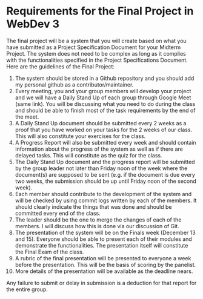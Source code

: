 # Requirements for the Final Project in WebDev 3

The final project will be a system that you will create based on what you have submitted as a Project Specification Document for your Midterm Project.  The system does not need to be complex as long as it complies with the functionalities specified in the Project Specifications Document. Here are the guidelines of the Final Project:

1. The system should be stored in a Github repository and you should add my personal github as a contributor/maintainer.
2. Every meeting, you and your group members will develop your project and we will have a Daily Stand Up of each group through Google Meet (same link). You will be discussing what you need to do during the class and should be able to finish most of the task requirements by the end of the meet.
3. A Daily Stand Up document should be submitted every 2 weeks as a proof that you have worked on your tasks for the 2 weeks of our class. This will also constitute your exercises for the class.
4. A Progress Report will also be submitted every week and should contain information about the progress of the system as well as if there are delayed tasks. This will constitute as the quiz for the class.
5. The Daily Stand Up document and the progress report will be submitted by the group leader not later than Friday noon of the week where the document(s) are supposed to be sent (e.g. if the document is due every two weeks, the submission should be up until Friday noon of the second week).
6. Each member should contribute to the development of the system and will be checked by using commit logs written by each of the members. It should clearly indicate the things that was done and should be committed every end of the class.
7. The leader should be the one to merge the changes of each of the members. I will discuss how this is done via our discussion of Git.
8. The presentation of the system will be on the Finals week (December 13 and 15). Everyone should be able to present each of their modules and demonstrate the functionalities. The presentation itself will constitute the Final Exam of the class.
9. A rubric of the final presentation will be presented to everyone a week before the presentation. This will be the basis of scoring by the panelist.
10. More details of the presentation will be available as the deadline nears.

Any failure to submit or delay in submission is a deduction for that report for the entire group.


